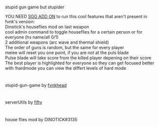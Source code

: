 stupid gun game but stupider <br />

YOU NEED [SGG ADD ON](https://northstar.thunderstore.io/package/Neinguar/StupidGunGameClientAddOn/) to run this
cool features that aren't present in fvnk's version: <br />
Dinotick's houseflies mod on last weapon <br />
cool admin command to toggle houseflies for a certain person or for everyone (hs name/all 0/1) <br />
2 additional weapons (arc wave and thermal shield) <br />
The order of guns is random, but the same for every player <br />
melee will reset you one point, if you are not at the puls blade <br />
Pulse blade will take score from the killed player depening on their score <br />
The best player is highlighted for everyone so they can get focused better <br />
with !hardmode  you can view the differt levels of hard mode <br />
#
stupid-gun-game by [fvnkhead](https://github.com/fvnkhead)
#
serverUtils by [fifty](https://northstar.thunderstore.io/package/Fifty/Server_Utilities/)
#
house flies mod by DINOTICK#3135

